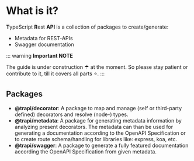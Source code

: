 # What is it?

**T**ypeScript **R**est **API** is a collection of packages to create/generate:
- Metadata for REST-APIs
- Swagger documentation

::: warning **Important NOTE**

The guide is under construction ☂ at the moment. So please stay patient or contribute to it, till it covers all parts ⭐.
:::

## Packages

- **@trapi/decorator**: A package to map and manage (self or third-party defined) decorators and resolve (node-) types.
- **@trapi/metadata**: A package for generating metadata information by analyzing present decorators.
  The metadata can than be used for generating a documentation according to the OpenAPI Specification or to create route schema/handling for libraries like: express, koa, etc.
- **@trapi/swagger**: A package to generate a fully featured documentation according the OpenAPI Specification from given metadata.
